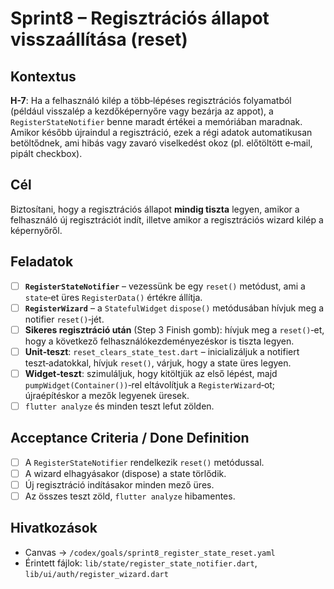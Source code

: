 # Sprint8 – Regisztrációs állapot visszaállítása (reset)

## Kontextus

**H-7**: Ha a felhasználó kilép a több‑lépéses regisztrációs folyamatból (például visszalép a kezdőképernyőre vagy bezárja az appot), a `RegisterStateNotifier` benne maradt értékei a memóriában maradnak. Amikor később újraindul a regisztráció, ezek a régi adatok automatikusan betöltődnek, ami hibás vagy zavaró viselkedést okoz (pl. előtöltött e‑mail, pipált checkbox).

## Cél

Biztosítani, hogy a regisztrációs állapot **mindig tiszta** legyen, amikor a felhasználó új regisztrációt indít, illetve amikor a regisztrációs wizard kilép a képernyőről.

## Feladatok

- [ ] **`RegisterStateNotifier`** – vezessünk be egy `reset()` metódust, ami a `state`‑et üres `RegisterData()` értékre állítja.
- [ ] **`RegisterWizard`** – a `StatefulWidget` `dispose()` metódusában hívjuk meg a notifier `reset()`‑jét.
- [ ] **Sikeres regisztráció után** (Step 3 Finish gomb): hívjuk meg a `reset()`‑et, hogy a következő felhasználókezdeményezéskor is tiszta legyen.
- [ ] **Unit‑teszt**: `reset_clears_state_test.dart` – inicializáljuk a notifiert teszt‑adatokkal, hívjuk `reset()`, várjuk, hogy a state üres legyen.
- [ ] **Widget‑teszt**: szimuláljuk, hogy kitöltjük az első lépést, majd `pumpWidget(Container())`‑rel eltávolítjuk a `RegisterWizard`‑ot; újraépítéskor a mezők legyenek üresek.
- [ ] `flutter analyze` és minden teszt lefut zölden.

## Acceptance Criteria / Done Definition

- [ ] A `RegisterStateNotifier` rendelkezik `reset()` metódussal.
- [ ] A wizard elhagyásakor (dispose) a state törlődik.
- [ ] Új regisztráció indításakor minden mező üres.
- [ ] Az összes teszt zöld, `flutter analyze` hibamentes.

## Hivatkozások

- Canvas → `/codex/goals/sprint8_register_state_reset.yaml`
- Érintett fájlok: `lib/state/register_state_notifier.dart`, `lib/ui/auth/register_wizard.dart`
